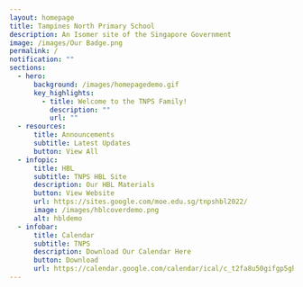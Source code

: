 ```yaml
---
layout: homepage
title: Tampines North Primary School
description: An Isomer site of the Singapore Government
image: /images/Our Badge.png
permalink: /
notification: ""
sections:
  - hero:
      background: /images/homepagedemo.gif
      key_highlights:
        - title: Welcome to the TNPS Family!
          description: ""
          url: ""
  - resources:
      title: Announcements
      subtitle: Latest Updates
      button: View All
  - infopic:
      title: HBL
      subtitle: TNPS HBL Site
      description: Our HBL Materials
      button: View Website
      url: https://sites.google.com/moe.edu.sg/tnpshbl2022/
      image: /images/hblcoverdemo.png
      alt: hbldemo
  - infobar:
      title: Calendar
      subtitle: TNPS
      description: Download Our Calendar Here
      button: Download
      url: https://calendar.google.com/calendar/ical/c_t2fa8u50gifgp5ghmc174q194c%40group.calendar.google.com/public/basic.ics
---
```

